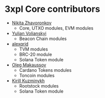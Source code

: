 3xpl Core contributors
======================

* [Nikita Zhavoronkov](https://github.com/Har01d)
    - Core, UTXO modules, EVM modules
* [Yulian Volianskyi](https://github.com/jzethar)
    - Beacon Chain modules
* [alexqrid](https://github.com/alexqrid)
  - TVM modules
  - BRC-20 module
  - Solana Token module
* [Oleg Makaussov](https://github.com/Lorgansar)
    - Cardano Tokens modules
    - Toncoin modules
* [Kirill Kuzminykh](https://github.com/Oskal174)
    - Rootstock modules
    - Solana Token module
